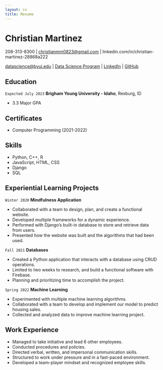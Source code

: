 ```yaml
---
layout: cv
title: Resume
---
```

# Christian Martinez

208-313-8300 | christianmm0823@gmail.com | linkedin.com/in/christian-martinez-28868a222

<div id="webaddress">
<a href="datascience@byui.edu">datascience@byui.edu</a>
| <a href="https://byuidatascience.github.io/development.html">Data Science Program</a>
| <a href="https://www.linkedin.com/groups/13537407/">LinkedIn</a>
| <a href="https://github.com/byuids-resumes">GitHub</a>
</div>

## Education

`Expected July 2023`
__Brigham Young University - Idaho__, Rexburg, ID

- 3.3 Major GPA

## Certificates

- Computer Programming (2021-2022)  

## Skills

- Python, C++, R  
- JavaScript, HTML, CSS
- Django 
- SQL

## Experiential Learning Projects

`Winter 2020`
__Mindfulness Application__

- Collaborated with a team to design, plan, and create a functional website. 
- Developed multiple frameworks for a dynamic experience. 
- Performed with Django’s built-in database to store and retrieve data from users. 
- Presented how the website was built and the algorithms that had been used. 

`Fall 2021`
__Databases__

- Created a Python application that interacts with a database using CRUD operations.  
- Limited to two weeks to research, and build a functional software with Firebase. 
- Planning and prioritizing time to accomplish the project. 

`Spring 2022`
__Machine Learning__

- Experimented with multiple machine learning algorithms.  
- Collaborated with a team to develop and implement our model to predict housing sales. 
- Collected and analyzed data to improve machine learning project. 

## Work Experience

- Managed to take initiative and lead 6 other employees. 
- Conducted procedures and policies. 
- Directed verbal, written, and impersonal communication skills. 
- Structured to work under pressure and in a fast-paced environment. 
- Developed a team-player mindset and recognized employee skills. 

<!-- ### Footer

Last updated: December 2022 -->


